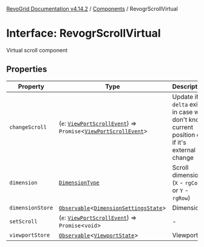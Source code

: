 [RevoGrid Documentation v4.14.2](README.md) / [Components](Namespace.Components.md) / RevogrScrollVirtual

# Interface: RevogrScrollVirtual

Virtual scroll component

## Properties

| Property | Type | Description | Defined in |
| ------ | ------ | ------ | ------ |
| `changeScroll` | (`e`: [`ViewPortScrollEvent`](TypeAlias.ViewPortScrollEvent.md)) => `Promise`\<[`ViewPortScrollEvent`](TypeAlias.ViewPortScrollEvent.md)\> | Update if `delta` exists in case we don't know current position or if it's external change | [src/components.d.ts:672](https://github.com/revolist/revogrid/blob/29f379095274a66a187c28b49fe0e1fb4170d3ea/src/components.d.ts#L672) |
| `dimension` | [`DimensionType`](TypeAlias.DimensionType.md) | Scroll dimension (`X` - `rgCol` or `Y` - `rgRow`) | [src/components.d.ts:676](https://github.com/revolist/revogrid/blob/29f379095274a66a187c28b49fe0e1fb4170d3ea/src/components.d.ts#L676) |
| `dimensionStore` | [`Observable`](TypeAlias.Observable.md)\<[`DimensionSettingsState`](Interface.DimensionSettingsState.md)\> | Dimensions | [src/components.d.ts:680](https://github.com/revolist/revogrid/blob/29f379095274a66a187c28b49fe0e1fb4170d3ea/src/components.d.ts#L680) |
| `setScroll` | (`e`: [`ViewPortScrollEvent`](TypeAlias.ViewPortScrollEvent.md)) => `Promise`\<`void`\> | - | [src/components.d.ts:681](https://github.com/revolist/revogrid/blob/29f379095274a66a187c28b49fe0e1fb4170d3ea/src/components.d.ts#L681) |
| `viewportStore` | [`Observable`](TypeAlias.Observable.md)\<[`ViewportState`](Interface.ViewportState.md)\> | Viewport | [src/components.d.ts:685](https://github.com/revolist/revogrid/blob/29f379095274a66a187c28b49fe0e1fb4170d3ea/src/components.d.ts#L685) |
